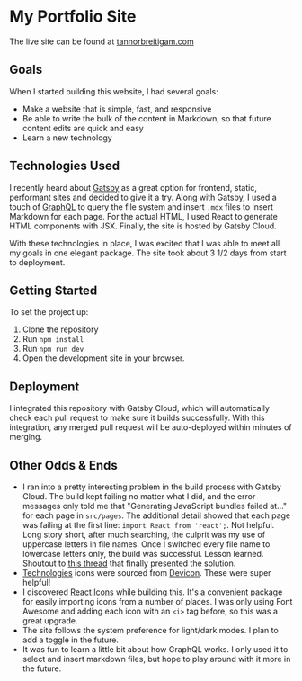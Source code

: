 My Portfolio Site
=================
The live site can be found at [tannorbreitigam.com](https://tannorbreitigam.com)

Goals
-----
When I started building this website, I had several goals:
- Make a website that is simple, fast, and responsive
- Be able to write the bulk of the content in Markdown, so that future content edits are quick and easy
- Learn a new technology

Technologies Used
-----------------
I recently heard about [Gatsby](https://www.gatsbyjs.com/) as a great option for frontend, static, performant sites and decided to give it a try. 
Along with Gatsby, I used a touch of [GraphQL](https://graphql.org/) to query the file system and insert `.mdx` files to insert Markdown for each page. For the actual HTML, I used React to generate HTML components with JSX. Finally, the site is hosted by Gatsby Cloud.

With these technologies in place, I was excited that I was able to meet all my goals in one elegant package. The site took about 3 1/2 days from start to deployment.

Getting Started
---------------
To set the project up:
1. Clone the repository
2. Run `npm install`
3. Run `npm run dev`
4. Open the development site in your browser.

Deployment
----------
I integrated this repository with Gatsby Cloud, which will automatically check each pull request to make sure it builds successfully. With this integration, any merged pull request will be auto-deployed within minutes of merging.

Other Odds & Ends
-----------------
- I ran into a pretty interesting problem in the build process with Gatsby Cloud. The build kept failing no matter what I did, and the error messages only told me that "Generating JavaScript bundles failed at..." for each page in `src/pages`. The additional detail showed that each page was failing at the first line: `import React from 'react';`. Not helpful. Long story short, after much searching, the culprit was my use of uppercase letters in file names. Once I switched every file name to lowercase letters only, the build was successful. Lesson learned. Shoutout to [this thread](https://github.com/gatsbyjs/gatsby/issues/25605) that finally presented the solution.
- [Technologies](https://tannorbreitigam.com/technologies) icons were sourced from [Devicon](https://devicon.dev/). These were super helpful!
- I discovered [React Icons](https://react-icons.github.io/react-icons) while building this. It's a convenient package for easily importing icons from a number of places. I was only using Font Awesome and adding each icon with an `<i>` tag before, so this was a great upgrade.
- The site follows the system preference for light/dark modes. I plan to add a toggle in the future.
- It was fun to learn a little bit about how GraphQL works. I only used it to select and insert markdown files, but hope to play around with it more in the future.
